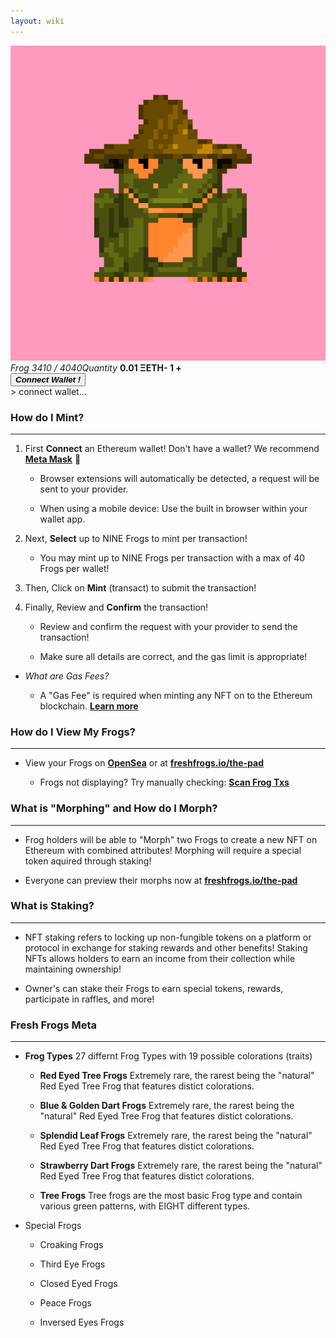 ```yaml
---
layout: wiki
---
```


<title>freshfrogs.io/wiki 🍀</title>

<div class="minting-display">
    <div id="mintingTray" class="mintingTray">
        <div class="frog-tray" id="frog-tray-1"><img id="display-frog" class="frog_img" src="../frog/3410.png"></div>
        <div id="display-table">
            <i class="label_name">Frog 3410 / 4040</i><i class="label_price">Quantity</i>
            <b class="frog_name">0.01 ΞETH</b><b class="frog_price"><b id="remove-frog">-</b> <b id="quant-frog">1</b> <a id="add-frog"><b>+</b></a></b>
        </div>
    </div>
    <button id="mint-button" class="button" onclick="connect()"><b><i>Connect Wallet !</i></b></button>
    <div id="minting-console" class="minting-console">
        > connect wallet...
    </div>
</div>

### How do I Mint?

---

1. First **Connect** an Ethereum wallet! Don't have a wallet? We recommend **[Meta Mask](https://metamask.io/download/)** 🦊

    - Browser extensions will automatically be detected, a request will be sent to your provider.
    
    - When using a mobile device: Use the built in browser within your wallet app.

2. Next, **Select** up to NINE Frogs to mint per transaction!

    - You may mint up to NINE Frogs per transaction with a max of 40 Frogs per wallet!

3. Then, Click on **Mint** (transact) to submit the transaction!

4. Finally, Review and **Confirm** the transaction!

    - Review and confirm the request with your provider to send the transaction!

    - Make sure all details are correct, and the gas limit is appropriate!

- _What are Gas Fees?_

    - A "Gas Fee" is required when minting any NFT on to the Ethereum blockchain. **[Learn more](https://www.investopedia.com/terms/g/gas-ethereum.asp)**


### How do I View My Frogs?

---

- View your Frogs on **[OpenSea](https://opensea.io/account)** or at **[freshfrogs.io/the-pad](https://freshfrogs.io/the-pad)**

    - Frogs not displaying? Try manually checking: **[Scan Frog Txs]()**

<div id="owned-frogs" class="owned_frogs"></div>


### What is "Morphing" and How do I Morph?

---

- Frog holders will be able to "Morph" two Frogs to create a new NFT on Ethereum with combined attributes! Morphing will require a special token aquired through staking!

- Everyone can preview their morphs now at **[freshfrogs.io/the-pad](https://freshfrogs.io/the-pad)**


### What is Staking?

---

- NFT staking refers to locking up non-fungible tokens on a platform or protocol in exchange for staking rewards and other benefits! Staking NFTs allows holders to earn an income from their collection while maintaining ownership!

- Owner's can stake their Frogs to earn special tokens, rewards, participate in raffles, and more!


### Fresh Frogs Meta

---

- **Frog Types** 27 differnt Frog Types with 19 possible colorations (traits)

    - **Red Eyed Tree Frogs** Extremely rare, the rarest being the "natural" Red Eyed Tree Frog that features distict colorations.

    - **Blue & Golden Dart Frogs** Extremely rare, the rarest being the "natural" Red Eyed Tree Frog that features distict colorations.

    - **Splendid Leaf Frogs** Extremely rare, the rarest being the "natural" Red Eyed Tree Frog that features distict colorations.

    - **Strawberry Dart Frogs** Extremely rare, the rarest being the "natural" Red Eyed Tree Frog that features distict colorations.

    - **Tree Frogs** Tree frogs are the most basic Frog type and contain various green patterns, with EIGHT different types.

- Special Frogs

    - Croaking Frogs

    - Third Eye Frogs

    - Closed Eyed Frogs

    - Peace Frogs

    - Inversed Eyes Frogs